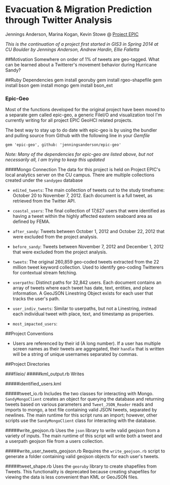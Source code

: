 Evacuation & Migration Prediction through Twitter Analysis
==========================================================

Jennings Anderson, Marina Kogan, Kevin Stowe @ [Project EPIC](http://epic.cs.colorado.edu)

_This is the continuation of a project first started in GIS3 in Spring 2014 at CU Boulder by Jennings Anderson, Andrew Hardin, Ellie Falletta_

##Motivation
Somewhere on order of 1% of tweets are geo-tagged.  What can be learned about a Twitterer's movement behavior during Hurricane Sandy?

##Ruby Dependencies
	gem install georuby
	gem install rgeo-shapefile
	gem install bson
	gem install mongo
	gem install bson_ext


### Epic-Geo
Most of the functions developed for the original project have been moved to a separate gem called epic-geo, a generic FileI/O and visualization tool I'm currently writing for all project EPIC GeoHCI related projects.

The best way to stay up to do date with epic-geo is by using the bundler and pulling source from Github with the following line in your _Gemfile_

	gem 'epic-geo', github: 'jenningsanderson/epic-geo'

_Note: Many of the dependencies for epic-geo are listed above, but not necessarily all, I am trying to keep this updated_

####Mongo Connection
The data for this project is held on Project EPIC's local analytics server on the CU campus.  There are multiple collections created under the ````sandygeo```` database

- ````edited_tweets````: The main collection of tweets cut to the study timeframe: October 20 to November 7, 2012.  Each document is a full tweet, as retrieved from the Twitter API.

- ````coastal_users````: The final collection of 17,627 users that were identified as having a tweet within the highly affected eastern seaboard area as defined by FEMA.

- ````after_sandy````: Tweets between October 1, 2012 and October 22, 2012 that were excluded from the project analysis.

- ````before_sandy````: Tweets between November 7, 2012 and December 1, 2012 that were excluded from the project analysis.

- ````tweets````: The original 260,859 geo-coded tweets extracted from the 22 million tweet keyword collection.  Used to identify geo-coding Twitterers for contextual stream fetching.

- ````userpaths````: Distinct paths for 32,842 users.  Each document contains an array of tweets where each tweet has date, text, entities, and place information.  A GeoJSON Linestring Object exists for each user that tracks the user's path.

- ````user_indiv_tweets````: Similar to userpaths, but not a Linestring, instead each individual tweet with place, text, and timestamp as properties.

- ````most_impacted_users````:



##Project Conventions
- Users are referenced by their id (A long number).  If a user has multiple screen names as their tweets are aggregated, their ````handle```` that is written will be a string of unique usernames separated by commas.


##Project Directories

###fileio/
#####kml_output.rb
Writes

#####identified_users.kml

#####tweet_io.rb
Includes the two classes for interacting with Mongo.  ````SandyMongoClient```` creates an object for querying the database and returning tweets based on various parameters and ````Tweet_JSON_Reader```` reads and imports to mongo, a text file containing valid JSON tweets, separated by newlines.  The main runtime for this script runs an import; however, other scripts use the ````SandyMongoClient```` class for interacting with the database.

#####write_geojson.rb
Uses the ````json```` library to write valid geojson from a variety of inputs.  The main runtime of this script will write both a tweet  and a userpath geojson file from a users collection.

#####write_user_tweets_geojson.rb
Requires the ````write_geojson.rb```` script to generate a folder containing valid geojson objects for each user's tweets.

#####tweet_shape.rb
Uses the ````georuby```` library to create shapefiles from Tweets.  This functionality is deprecated because creating shapefiles for viewing the data is less convenient than KML or GeoJSON files.
